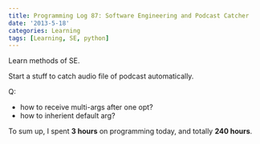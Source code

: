 ```yaml
---
title: Programming Log 87: Software Engineering and Podcast Catcher
date: '2013-5-18'
categories: Learning
tags: [Learning, SE, python]
---
```


Learn methods of SE.

Start a stuff to catch audio file of podcast automatically.

Q:

+ how to receive multi-args after one opt?
+ how to inherient default arg?


To sum up, I spent **3 hours** on programming today, and totally **240 hours**. 